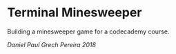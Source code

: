 # Terminal Minesweeper

Building a minesweeper game for a codecademy course.

_*Daniel Paul Grech Pereira 2018*_
